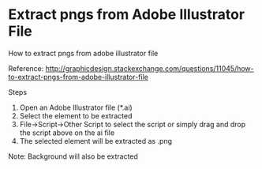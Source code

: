 # Extract pngs from Adobe Illustrator File
How to extract pngs from adobe illustrator file

Reference: http://graphicdesign.stackexchange.com/questions/11045/how-to-extract-pngs-from-adobe-illustrator-file

Steps
1. Open an Adobe Illustrator file (*.ai)
2. Select the element to be extracted
3. File->Script->Other Script to select the script or simply drag and drop the script above on the ai file
4. The selected element will be extracted as .png


Note: Background will also be extracted
